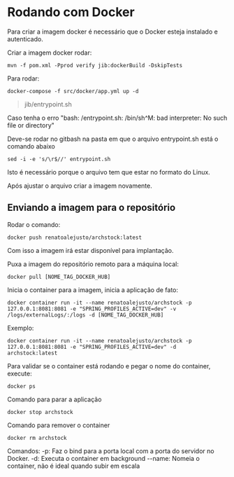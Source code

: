 # Rodando com Docker

Para criar a imagem docker é necessário que o Docker esteja instalado e autenticado.

Criar a imagem docker rodar:
```
mvn -f pom.xml -Pprod verify jib:dockerBuild -DskipTests
```

Para rodar:
```
docker-compose -f src/docker/app.yml up -d
```

> jib/entrypoint.sh

Caso tenha o erro "bash: /entrypoint.sh: /bin/sh^M: bad interpreter: No such file or directory" 

Deve-se rodar no gitbash na pasta em que o arquivo entrypoint.sh está o comando abaixo
```    
sed -i -e 's/\r$//' entrypoint.sh
```

Isto é necessário porque o arquivo tem que estar no formato do Linux.

Após ajustar o arquivo criar a imagem novamente.

## Enviando a imagem para o repositório

Rodar o comando:

``` 
docker push renatoalejusto/archstock:latest
``` 

Com isso a imagem irá estar disponível para implantação.

Puxa a imagem do repositório remoto para a máquina local:
``` 
docker pull [NOME_TAG_DOCKER_HUB]
``` 
Inicia o container para a imagem, inicia a aplicação de fato:
``` 
docker container run -it --name renatoalejusto/archstock -p 127.0.0.1:8081:8081 -e "SPRING_PROFILES_ACTIVE=dev" -v /logs/externalLogs/:/logs -d [NOME_TAG_DOCKER_HUB]
```
Exemplo:

``` 
docker container run -it --name renatoalejusto/archstock -p 127.0.0.1:8081:8081 -e "SPRING_PROFILES_ACTIVE=dev" -d archstock:latest 
``` 
Para validar se o container está rodando e pegar o nome do container, execute:
``` 
docker ps
``` 
Comando para parar a aplicação
``` 
docker stop archstock
``` 
Comando para remover o container
``` 
docker rm archstock
``` 

Comandos:
-p: Faz o bind para a porta local com a porta do servidor no Docker.
-d: Executa o container em background
--name: Nomeia o container, não é ideal quando subir em escala
